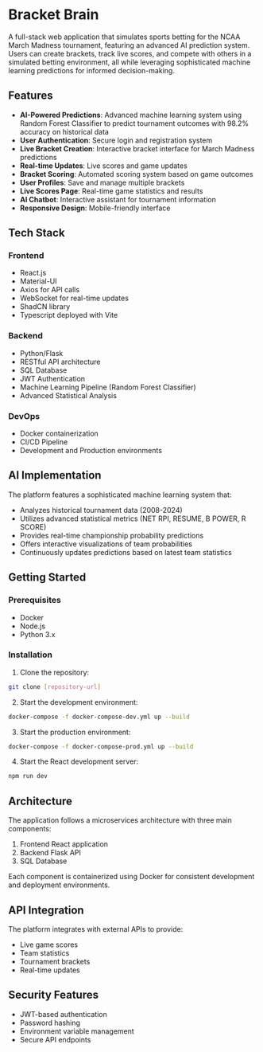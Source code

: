 # Bracket Brain

A full-stack web application that simulates sports betting for the NCAA March Madness tournament, featuring an advanced AI prediction system. Users can create brackets, track live scores, and compete with others in a simulated betting environment, all while leveraging sophisticated machine learning predictions for informed decision-making.

## Features

- **AI-Powered Predictions**: Advanced machine learning system using Random Forest Classifier to predict tournament outcomes with 98.2% accuracy on historical data
- **User Authentication**: Secure login and registration system
- **Live Bracket Creation**: Interactive bracket interface for March Madness predictions
- **Real-time Updates**: Live scores and game updates
- **Bracket Scoring**: Automated scoring system based on game outcomes
- **User Profiles**: Save and manage multiple brackets
- **Live Scores Page**: Real-time game statistics and results
- **AI Chatbot**: Interactive assistant for tournament information
- **Responsive Design**: Mobile-friendly interface

## Tech Stack

### Frontend
- React.js
- Material-UI
- Axios for API calls
- WebSocket for real-time updates
- ShadCN library
- Typescript deployed with Vite

### Backend
- Python/Flask
- RESTful API architecture
- SQL Database
- JWT Authentication
- Machine Learning Pipeline (Random Forest Classifier)
- Advanced Statistical Analysis

### DevOps
- Docker containerization
- CI/CD Pipeline
- Development and Production environments

## AI Implementation

The platform features a sophisticated machine learning system that:
- Analyzes historical tournament data (2008-2024)
- Utilizes advanced statistical metrics (NET RPI, RESUME, B POWER, R SCORE)
- Provides real-time championship probability predictions
- Offers interactive visualizations of team probabilities
- Continuously updates predictions based on latest team statistics

## Getting Started

### Prerequisites
- Docker
- Node.js
- Python 3.x

### Installation

1. Clone the repository:
```bash
git clone [repository-url]
```

2. Start the development environment:
```bash
docker-compose -f docker-compose-dev.yml up --build
```

3. Start the production environment:
```bash
docker-compose -f docker-compose-prod.yml up --build
```

4. Start the React development server:
```bash
npm run dev
```

## Architecture

The application follows a microservices architecture with three main components:
1. Frontend React application
2. Backend Flask API
3. SQL Database

Each component is containerized using Docker for consistent development and deployment environments.

## API Integration

The platform integrates with external APIs to provide:
- Live game scores
- Team statistics
- Tournament brackets
- Real-time updates

## Security Features

- JWT-based authentication
- Password hashing
- Environment variable management
- Secure API endpoints
